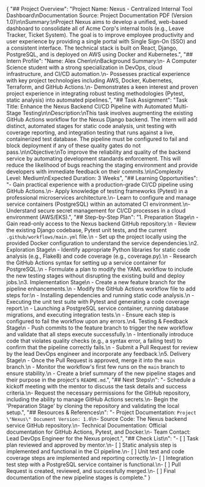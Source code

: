{
  "## Project Overview": "Project Name: Nexus - Centralized Internal Tool Dashboard\nDocumentation Source: Project Documentation PDF (Version 1.0)\n\nSummary:\nProject Nexus aims to develop a unified, web-based dashboard to consolidate all of Acme Corp's internal tools (e.g., Leave Tracker, Ticket System). The goal is to improve employee productivity and user experience by providing a single portal with Single Sign-On (SSO) and a consistent interface. The technical stack is built on React, Django, PostgreSQL, and is deployed on AWS using Docker and Kubernetes.",
  "## Intern Profile": "Name: Alex Chen\n\nBackground Summary:\n- A Computer Science student with a strong specialization in DevOps, cloud infrastructure, and CI/CD automation.\n- Possesses practical experience with key project technologies including AWS, Docker, Kubernetes, Terraform, and GitHub Actions.\n- Demonstrates a keen interest and proven project experience in integrating robust testing methodologies (Pytest, static analysis) into automated pipelines.",
  "## Task Assignment": "Task Title: Enhance the Nexus Backend CI/CD Pipeline with Automated Multi-Stage Testing\n\nDescription:\nThis task involves augmenting the existing GitHub Actions workflow for the Nexus Django backend. The intern will add distinct, automated stages for static code analysis, unit testing with coverage reporting, and integration testing that runs against a live, containerized test database. The pipeline must be configured to fail and block deployment if any of these quality gates do not pass.\n\nObjective:\nTo improve the reliability and quality of the backend service by automating development standards enforcement. This will reduce the likelihood of bugs reaching the staging environment and provide developers with immediate feedback on their commits.\n\nComplexity Level: Medium\nExpected Duration: 3 Weeks",
  "## Learning Opportunities": "- Gain practical experience with a production-grade CI/CD pipeline using GitHub Actions.\n- Apply knowledge of testing frameworks (Pytest) in a professional microservices architecture.\n- Learn to configure and manage service containers (PostgreSQL) within an automated CI environment.\n- Understand secure secret management for CI/CD processes in a cloud environment (AWS/EKS).",
  "## Step-by-Step Plan": "1. Preparation Stage\n   - Gain read-only access to the Nexus backend GitHub repository.\n   - Review the existing Django codebase, Pytest unit tests, and the current `.github/workflows/main.yml` file.\n   - Set up the project locally using the provided Docker configuration to understand the service dependencies.\n2. Exploration Stage\n   - Identify appropriate Python libraries for static code analysis (e.g., Flake8) and code coverage (e.g., coverage.py).\n   - Research the GitHub Actions syntax for setting up a service container for PostgreSQL.\n   - Formulate a plan to modify the YAML workflow to include the new testing stages without disrupting the existing build and deploy jobs.\n3. Implementation Stage\n   - Create a new feature branch for the pipeline enhancements.\n   - Modify the GitHub Actions workflow file to add steps for:\n     - Installing dependencies and running static code analysis.\n     - Executing the unit test suite with Pytest and generating a code coverage report.\n     - Launching a PostgreSQL service container, running database migrations, and executing integration tests.\n   - Ensure each step is configured to fail the workflow upon any errors.\n4. Testing & Feedback Stage\n   - Push commits to the feature branch to trigger the new workflow and validate that all steps execute successfully.\n   - Intentionally introduce code that violates quality checks (e.g., a syntax error, a failing test) to confirm that the pipeline correctly fails.\n   - Submit a Pull Request for review by the lead DevOps engineer and incorporate any feedback.\n5. Delivery Stage\n   - Once the Pull Request is approved, merge it into the `main` branch.\n   - Monitor the workflow's first few runs on the `main` branch to ensure stability.\n   - Create a brief summary of the new pipeline stages and their purpose in the project's `README.md`.",
  "## Next Steps\n": "- Schedule a kickoff meeting with the mentor to discuss the task details and success criteria.\n- Request the necessary permissions for the GitHub repository, including the ability to manage GitHub Actions secrets.\n- Begin the 'Preparation Stage' by cloning the repository and validating the local setup.",
  "## Resources & References\n": "- Project Documentation: `Project \"Nexus\" Document Version: 1.0`\n- Source Code: The Nexus backend service GitHub repository.\n- Technical Documentation: Official documentation for GitHub Actions, Pytest, and Docker.\n- Team Contact: Lead DevOps Engineer for the Nexus project.",
  "## Check List\n": "- [ ] Task plan reviewed and approved by mentor.\n- [ ] Static analysis step is implemented and functional in the CI pipeline.\n- [ ] Unit test and code coverage steps are implemented and reporting correctly.\n- [ ] Integration test step with a PostgreSQL service container is functional.\n- [ ] Pull Request is created, reviewed, and successfully merged.\n- [ ] Final documentation of the new pipeline stages is complete."
}
